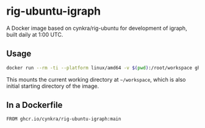 # rig-ubuntu-igraph

A Docker image based on cynkra/rig-ubuntu for development of igraph, built daily at 1:00 UTC.

## Usage

```sh
docker run --rm -ti --platform linux/amd64 -v $(pwd):/root/workspace ghcr.io/cynkra/rig-ubuntu-igraph:main
```

This mounts the current working directory at `~/workspace`, which is also initial starting directory of the image.

## In a Dockerfile

```docker
FROM ghcr.io/cynkra/rig-ubuntu-igraph:main
```

